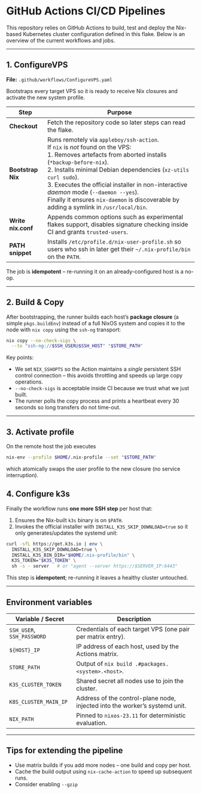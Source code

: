 # GitHub Actions CI/CD Pipelines

This repository relies on GitHub Actions to build, test and deploy the Nix-based Kubernetes cluster configuration defined in this flake. Below is an overview of the current workflows and jobs.

---

## 1. ConfigureVPS

**File:** `.github/workflows/ConfigureVPS.yaml`

Bootstraps every target VPS so it is ready to receive Nix closures and activate the new system profile.

| Step               | Purpose                                                                                                                                                                                                                                                                                                                                                                                                              |
| ------------------ | -------------------------------------------------------------------------------------------------------------------------------------------------------------------------------------------------------------------------------------------------------------------------------------------------------------------------------------------------------------------------------------------------------------------- |
| **Checkout**       | Fetch the repository code so later steps can read the flake.                                                                                                                                                                                                                                                                                                                                                         |
| **Bootstrap Nix**  | Runs remotely via `appleboy/ssh-action`.<br/>If `nix` is _not_ found on the VPS:<br/>1. Removes artefacts from aborted installs (`*backup-before-nix`).<br/>2. Installs minimal Debian dependencies (`xz-utils curl sudo`).<br/>3. Executes the official installer in non-interactive _daemon_ mode (`--daemon --yes`).<br/>Finally it ensures `nix-daemon` is discoverable by adding a symlink in `/usr/local/bin`. |
| **Write nix.conf** | Appends common options such as experimental flakes support, disables signature checking inside CI and grants `trusted-users`.                                                                                                                                                                                                                                                                                        |
| **PATH snippet**   | Installs `/etc/profile.d/nix-user-profile.sh` so users who ssh in later get their `~/.nix-profile/bin` on the `PATH`.                                                                                                                                                                                                                                                                                                |

The job is **idempotent** – re-running it on an already-configured host is a no-op.

---

## 2. Build & Copy

After bootstrapping, the runner builds each host’s **package closure** (a simple `pkgs.buildEnv`) instead of a full NixOS system and copies it to the node with `nix copy` using the `ssh-ng` transport:

```bash
nix copy --no-check-sigs \
  --to "ssh-ng://$SSH_USER@$SSH_HOST" "$STORE_PATH"
```

Key points:

- We set `NIX_SSHOPTS` so the Action maintains a _single_ persistent SSH control connection – this avoids throttling and speeds up large copy operations.
- `--no-check-sigs` is acceptable inside CI because we trust what we just built.
- The runner polls the copy process and prints a heartbeat every 30 seconds so long transfers do not time-out.

---

## 3. Activate profile

On the remote host the job executes

```bash
nix-env --profile $HOME/.nix-profile --set "$STORE_PATH"
```

which atomically swaps the user profile to the new closure (no service interruption).

## 4. Configure k3s

Finally the workflow runs **one more SSH step** per host that:

1. Ensures the Nix-built `k3s` binary is on `$PATH`.
2. Invokes the official installer with `INSTALL_K3S_SKIP_DOWNLOAD=true` so it only generates/updates the systemd unit:

```bash
curl -sfL https://get.k3s.io | env \
  INSTALL_K3S_SKIP_DOWNLOAD=true \
  INSTALL_K3S_BIN_DIR="$HOME/.nix-profile/bin" \
  K3S_TOKEN="$K3S_TOKEN" \
  sh -s - server   # or "agent --server https://$SERVER_IP:6443"
```

This step is **idempotent**; re-running it leaves a healthy cluster untouched.

---

## Environment variables

| Variable / Secret          | Description                                                                 |
| -------------------------- | --------------------------------------------------------------------------- |
| `SSH_USER`, `SSH_PASSWORD` | Credentials of each target VPS (one pair per matrix entry).                 |
| `${HOST}_IP`               | IP address of each host, used by the Actions matrix.                        |
| `STORE_PATH`               | Output of `nix build .#packages.<system>.<host>`.                           |
| `K3S_CLUSTER_TOKEN`        | Shared secret all nodes use to join the cluster.                            |
| `K8S_CLUSTER_MAIN_IP`      | Address of the control-plane node, injected into the worker’s systemd unit. |
| `NIX_PATH`                 | Pinned to `nixos-23.11` for deterministic evaluation.                       |

---

## Tips for extending the pipeline

- Use matrix builds if you add more nodes – one build and copy per host.
- Cache the build output using `nix-cache-action` to speed up subsequent runs.
- Consider enabling `--gzip`
